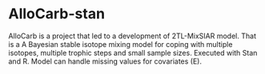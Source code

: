 # AlloCarb-stan
AlloCarb is a project that led to a development of 2TL-MixSIAR model.
That is a A Bayesian stable isotope mixing model for coping with multiple isotopes, multiple trophic steps and small sample sizes. Executed with Stan and R.
Model can handle missing values for covariates (E).

